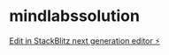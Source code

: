 # mindlabssolution

[Edit in StackBlitz next generation editor ⚡️](https://stackblitz.com/~/github.com/arunsoman/mindlabssolution)